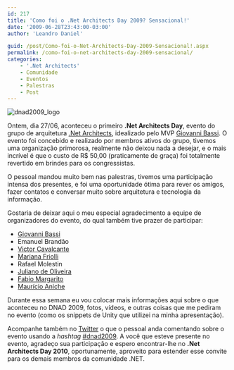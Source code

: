 ```yaml
---
id: 217
title: 'Como foi o .Net Architects Day 2009? Sensacional!'
date: '2009-06-28T23:43:00-03:00'
author: 'Leandro Daniel'

guid: /post/Como-foi-o-Net-Architects-Day-2009-Sensacional!.aspx
permalink: /como-foi-o-net-architects-day-2009-sensacional/
categories:
    - '.Net Architects'
    - Comunidade
    - Eventos
    - Palestras
    - Post
---
```


![dnad2009_logo](http://leandrodaniel.com/pics/WindowsLiveWriter/Comofoio.NetArchitectsDay2009Sensacional/22F6F9FD/dnad2009_logo_thumb.png "dnad2009_logo")

Ontem, dia 27/06, aconteceu o primeiro **.Net Architects Day**, evento do grupo de arquitetura [.Net Architects](http://www.dotnetarchitects.net/page/NET-Architects-Day-2009), idealizado pelo MVP [Giovanni Bassi](http://unplugged.giggio.net/). O evento foi concebido e realizado por membros ativos do grupo, tivemos uma organização primorosa, realmente não deixou nada a desejar, e o mais incrível é que o custo de R$ 50,00 (praticamente de graça) foi totalmente revertido em brindes para os congressistas.

O pessoal mandou muito bem nas palestras, tivemos uma participação intensa dos presentes, e foi uma oportunidade ótima para rever os amigos, fazer contatos e conversar muito sobre arquitetura e tecnologia da informação.

Gostaria de deixar aqui o meu especial agradecimento a equipe de organizadores do evento, do qual também tive prazer de participar:

- [Giovanni Bassi](http://unplugged.giggio.net/)
- Emanuel Brandão
- [Victor Cavalcante](http://www.mgrtconsultoria.com/blog/admin/Pages/victor@cavalcante.net)
- [Mariana Friolli](http://www.meadiciona.com/frioli)
- Rafael Molestin
- [Juliano de Oliveira](http://programandoem.net/)
- [Fabio Margarito](http://www.mgrtconsultoria.com/blog/admin/Pages/www.mgrtconsultoria.com)
- [Maurício Aniche](http://www.aniche.com.br/blog/)

Durante essa semana eu vou colocar mais informações aqui sobre o que aconteceu no DNAD 2009, fotos, vídeos, e outras coisas que me pediram no evento (como os snippets de Unity que utilizei na minha apresentação).

Acompanhe também no [Twitter](http://search.twitter.com/search?q=%23dnad2009) o que o pessoal anda comentando sobre o evento usando a *hashtag* [\#dnad2009](http://search.twitter.com/search?q=%23dnad2009). A você que esteve presente no evento, agradeço sua participação e espero encontrar-lhe no **.Net Architects Day 2010**, oportunamente, aproveito para estender esse convite para os demais membros da comunidade .NET.